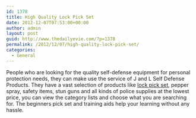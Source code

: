 ```yaml
---
id: 1378
title: High Quality Lock Pick Set
date: 2012-12-07T07:53:00+00:00
author: admin
layout: post
guid: http://www.thedailyevie.com/?p=1378
permalink: /2012/12/07/high-quality-lock-pick-set/
categories:
  - General
---
```

People who are looking for the quality self-defense equipment for personal protection needs, they can make use the service of J and L Self Defense Products. They have a vast selection of products like [lock pick set](http://www.selfdefenseproducts.com/Lock-Picks-p-1-c-260.html), pepper spray, safety items, stun guns and all kinds of police supplies at the lowest price, you can view the category lists and choose what you are searching for. The beginners pick set and training aids help your learning without any hassle.